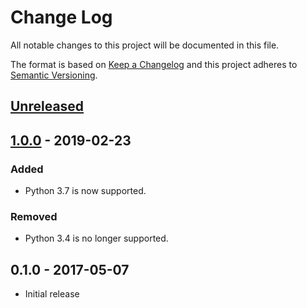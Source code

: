 # Change Log
All notable changes to this project will be documented in this file.

The format is based on [Keep a Changelog](http://keepachangelog.com/)
and this project adheres to [Semantic Versioning](http://semver.org/).

## [Unreleased]

## [1.0.0] - 2019-02-23
### Added
- Python 3.7 is now supported.

### Removed
- Python 3.4 is no longer supported.

## 0.1.0 - 2017-05-07
- Initial release

[Unreleased]: https://github.com/elliptical/tcm/compare/1.0.0...HEAD
[1.0.0]: https://github.com/elliptical/tcm/compare/0.1.0...1.0.0
